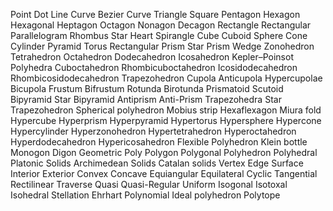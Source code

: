 Point
Dot
Line
Curve
Bezier Curve
Triangle
Square
Pentagon
Hexagon
Hexagonal
Heptagon
Octagon
Nonagon
Decagon
Rectangle
Rectangular
Parallelogram
Rhombus
Star
Heart
Spirangle
Cube
Cuboid
Sphere
Cone
Cylinder
Pyramid
Torus
Rectangular Prism
Star Prism
Wedge
Zonohedron
Tetrahedron
Octahedron
Dodecahedron
Icosahedron
Kepler–Poinsot Polyhedra
Cuboctahedron
Rhombicuboctahedron
Icosidodecahedron
Rhombicosidodecahedron
Trapezohedron
Cupola
Anticupola
Hypercupolae
Bicupola
Frustum
Bifrustum
Rotunda
Birotunda
Prismatoid
Scutoid
Bipyramid
Star Bipyramid
Antiprism
Anti-Prism
Trapezohedra
Star Trapezohedron
Spherical polyhedron
Mobius strip
Hexaflexagon
Miura fold
Hypercube
Hyperprism
Hyperpyramid
Hypertorus
Hypersphere
Hypercone
Hypercylinder
Hyperzonohedron
Hypertetrahedron
Hyperoctahedron
Hyperdodecahedron
Hypericosahedron
Flexible Polyhedron
Klein bottle
Monogon
Digon
Geometric
Poly
Polygon
Polygonal
Polyhedron
Polyhedral
Platonic Solids
Archimedean Solids
Catalan solids
Vertex
Edge
Surface
Interior
Exterior
Convex
Concave
Equiangular
Equilateral
Cyclic
Tangential
Rectilinear
Traverse
Quasi
Quasi-Regular
Uniform
Isogonal
Isotoxal
Isohedral
Stellation
Ehrhart Polynomial
Ideal polyhedron
Polytope
